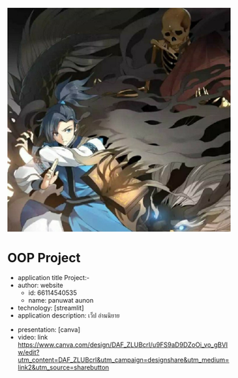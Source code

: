 ![download](หยางไค.jpg)
# OOP Project 
- application title Project:-
- author: website
  * id: 66114540535
  * name: panuwat aunon
- technology: [streamlit]
- application description: เว็ป อ่านนิยาย

* presentation: [canva]
* video: link https://www.canva.com/design/DAF_ZLUBcrI/u9FS9aD9DZoOi_vo_gBVIw/edit?utm_content=DAF_ZLUBcrI&utm_campaign=designshare&utm_medium=link2&utm_source=sharebutton
 

